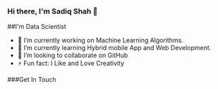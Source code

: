 ### Hi there, I'm Sadiq Shah 👋

##I'm  Data Scientist

- 🔭 I’m currently working on Machine Learning Algorithms.   
- 🌱 I’m currently learning Hybrid mobile App and Web Development.
- 👯 I’m looking to collaborate on GitHub
- ⚡ Fun fact: I Like and Love Creativity

###Get In Touch


